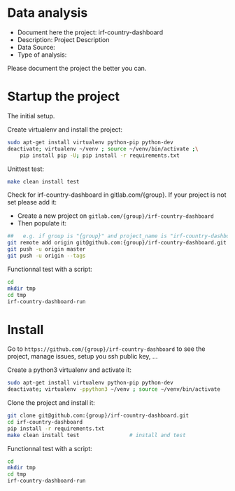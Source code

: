 # Data analysis
- Document here the project: irf-country-dashboard
- Description: Project Description
- Data Source:
- Type of analysis:

Please document the project the better you can.

# Startup the project

The initial setup.

Create virtualenv and install the project:
```bash
sudo apt-get install virtualenv python-pip python-dev
deactivate; virtualenv ~/venv ; source ~/venv/bin/activate ;\
    pip install pip -U; pip install -r requirements.txt
```

Unittest test:
```bash
make clean install test
```

Check for irf-country-dashboard in gitlab.com/{group}.
If your project is not set please add it:

- Create a new project on `gitlab.com/{group}/irf-country-dashboard`
- Then populate it:

```bash
##   e.g. if group is "{group}" and project_name is "irf-country-dashboard"
git remote add origin git@github.com:{group}/irf-country-dashboard.git
git push -u origin master
git push -u origin --tags
```

Functionnal test with a script:

```bash
cd
mkdir tmp
cd tmp
irf-country-dashboard-run
```

# Install

Go to `https://github.com/{group}/irf-country-dashboard` to see the project, manage issues,
setup you ssh public key, ...

Create a python3 virtualenv and activate it:

```bash
sudo apt-get install virtualenv python-pip python-dev
deactivate; virtualenv -ppython3 ~/venv ; source ~/venv/bin/activate
```

Clone the project and install it:

```bash
git clone git@github.com:{group}/irf-country-dashboard.git
cd irf-country-dashboard
pip install -r requirements.txt
make clean install test                # install and test
```
Functionnal test with a script:

```bash
cd
mkdir tmp
cd tmp
irf-country-dashboard-run
```
